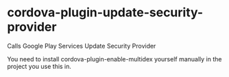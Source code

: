 # cordova-plugin-update-security-provider
Calls Google Play Services Update Security Provider

You need to install cordova-plugin-enable-multidex yourself manually in the project you use this in.
